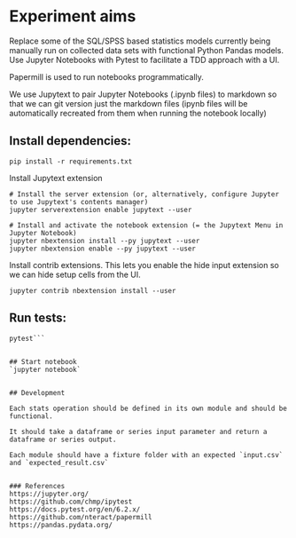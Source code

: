 # Experiment aims
Replace some of the SQL/SPSS based statistics models currently being manually run on collected data sets with functional Python Pandas models. Use Jupyter Notebooks with Pytest to facilitate a TDD approach with a UI.

Papermill is used to run notebooks programmatically.

We use Jupytext to pair Jupyter Notebooks (.ipynb files) to markdown so that we can git version just the markdown files (ipynb files will be automatically recreated from them when running the notebook locally)

## Install dependencies:

`pip install -r requirements.txt`

Install Jupytext extension
```
# Install the server extension (or, alternatively, configure Jupyter to use Jupytext's contents manager)
jupyter serverextension enable jupytext --user

# Install and activate the notebook extension (= the Jupytext Menu in Jupyter Notebook)
jupyter nbextension install --py jupytext --user
jupyter nbextension enable --py jupytext --user
```
Install contrib extensions. This lets you enable the hide input extension so we can hide setup cells from the UI.
```
jupyter contrib nbextension install --user
```

## Run tests:

```cd tests
pytest```


## Start notebook
`jupyter notebook`


## Development

Each stats operation should be defined in its own module and should be functional.

It should take a dataframe or series input parameter and return a dataframe or series output.

Each module should have a fixture folder with an expected `input.csv` and `expected_result.csv`


### References
https://jupyter.org/
https://github.com/chmp/ipytest
https://docs.pytest.org/en/6.2.x/
https://github.com/nteract/papermill
https://pandas.pydata.org/
